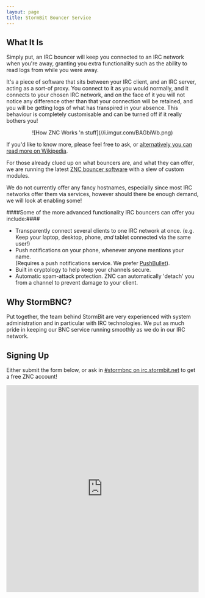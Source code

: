 ```yaml
---
layout: page
title: StormBit Bouncer Service
---
```


## What It Is ##
Simply put, an IRC bouncer will keep you connected to an IRC network when you're away, granting you extra
  functionality such as the ability to read logs from while you were away.

It's a piece of software that sits between your IRC client, and an IRC server, acting as a sort-of proxy.
You connect to it as you would normally, and it connects to your chosen IRC network, and on the face of
  it you will not notice any difference other than that your connection will be retained, and you will be
  getting logs of what has transpired in your absence.  This behaviour is completely customisable and 
  can be turned off if it really bothers you!
  
<div style="text-align:center" markdown="1">
  ![How ZNC Works 'n stuff](//i.imgur.com/BAGbiWb.png)
</div>

If you'd like to know more, please feel free to ask, or 
  [alternatively you can read more on Wikipedia](//en.wikipedia.org/wiki/BNC_%28software%29#IRC).

For those already clued up on what bouncers are, and what they can offer, we are running the latest 
  [ZNC bouncer software](//znc.in/) with a slew of custom modules.
	
We do not currently offer any fancy hostnames, especially since most IRC networks offer them via services,
  however should there be enough demand, we will look at enabling some!

####Some of the more advanced functionality IRC bouncers can offer you include:####
- Transparently connect several clients to one IRC network at once. (e.g. Keep your laptop, desktop, phone, 
  _and_ tablet connected via the same user!)
- Push notifications on your phone, whenever anyone mentions your name.  
  (Requires a push notifications service. We prefer [PushBullet](//pushbullet.com/)).
- Built in cryptology to help keep your channels secure.
- Automatic spam-attack protection.  ZNC can automatically 'detach' you from a channel to prevent damage to your client.

## Why StormBNC? ##
Put together, the team behind StormBit are very experienced with system administration and in particular with 
  IRC technologies.  We put as much pride in keeping our BNC service running smoothly as we do in our IRC 
  network.

## Signing Up ##
Either submit the form below, or ask in [#stormbnc on irc.stormbit.net](irc://irc.stormbit.net:6667/#stormbnc) to 
  get a free ZNC account!

<iframe 
	src="https://docs.google.com/forms/d/1yPuzIQj04rgRHST0JLg3aJ-m_nvCPY09Cqke1UvNtu8/viewform?embedded=true"
	width="100%"
	height="542"
	frameborder="0"
	marginheight="0"
	marginwidth="0">
		Loading registration form...
</iframe>